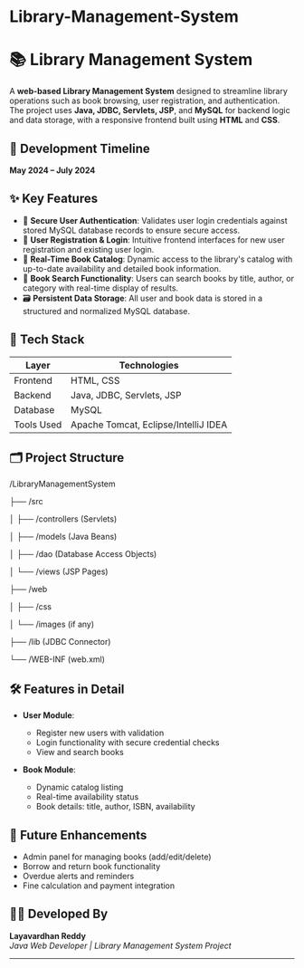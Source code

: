 # Library-Management-System

# 📚 Library Management System

A **web-based Library Management System** designed to streamline library operations such as book browsing, user registration, and authentication. The project uses **Java, JDBC, Servlets, JSP**, and **MySQL** for backend logic and data storage, with a responsive frontend built using **HTML** and **CSS**.

## 📅 Development Timeline
**May 2024 – July 2024**

## ✨ Key Features

- 🔐 **Secure User Authentication**: Validates user login credentials against stored MySQL database records to ensure secure access.
- 🧾 **User Registration & Login**: Intuitive frontend interfaces for new user registration and existing user login.
- 📖 **Real-Time Book Catalog**: Dynamic access to the library's catalog with up-to-date availability and detailed book information.
- 🔎 **Book Search Functionality**: Users can search books by title, author, or category with real-time display of results.
- 🗃️ **Persistent Data Storage**: All user and book data is stored in a structured and normalized MySQL database.

## 🧰 Tech Stack

| Layer         | Technologies                          |
|---------------|----------------------------------------|
| Frontend      | HTML, CSS                             |
| Backend       | Java, JDBC, Servlets, JSP             |
| Database      | MySQL                                 |
| Tools Used    | Apache Tomcat, Eclipse/IntelliJ IDEA  |

## 🗂️ Project Structure
/LibraryManagementSystem

├── /src

│ ├── /controllers (Servlets)

│ ├── /models (Java Beans)

│ ├── /dao (Database Access Objects)

│ └── /views (JSP Pages)

├── /web

│ ├── /css

│ └── /images (if any)

├── /lib (JDBC Connector)

└── /WEB-INF (web.xml)


## 🛠️ Features in Detail

- **User Module**:
  - Register new users with validation
  - Login functionality with secure credential checks
  - View and search books

- **Book Module**:
  - Dynamic catalog listing
  - Real-time availability status
  - Book details: title, author, ISBN, availability


## 📌 Future Enhancements

- Admin panel for managing books (add/edit/delete)
- Borrow and return book functionality
- Overdue alerts and reminders
- Fine calculation and payment integration

## 👨‍💻 Developed By

**Layavardhan Reddy**  
_Java Web Developer | Library Management System Project_

---



